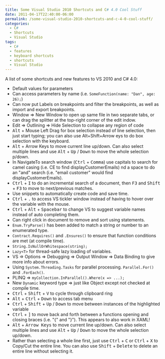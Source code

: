 ```yaml
---
title: Some Visual Studio 2010 Shortcuts and C# 4.0 Cool Stuff
date: 2011-04-17T22:40:00-06:00
permalink: /some-visual-studio-2010-shortcuts-and-c-4-0-cool-stuff/
categories:
  - C#
  - Shortcuts
  - Visual Studio
tags:
  - C#
  - features
  - keyboard shortcuts
  - shortcuts
  - Visual Studio
---
```


A list of some shortcuts and new features to VS 2010 and C# 4.0:

- Default values for parameters
- Can access parameters by name (i.e. `SomeFunction(name: "Dan", age: 26);`)
- Can now put Labels on breakpoints and filter the breakpoints, as well as import and export breakpoints.
- Window => New Window to open up same file in two separate tabs, or can drag the splitter at the top-right corner of the edit indow.
- Edit => Outlining => Hide Selection to collapse any region of code
- <kbd>Alt</kbd> + Mouse Left Drag for box selection instead of line selection, then just start typing; you can also use Alt+Shift+Arrow eys to do box selection with the keyboard.
- <kbd>Alt</kbd> + Arrow Keys to move current line up/down. Can also select multiple lines and use <kbd>Alt</kbd> + <kbd>Up</kbd> / <kbd>Down</kbd> to move the whole selection p/down.
- In NavigateTo search window (<kbd>Ctrl</kbd> + <kbd>Comma</kbd>) use capitals to search for camel casing (i.e. CE to find displayCustomerEmails) nd a space to do an "and" search (i.e. "email customer" would find displayCustomerEmails).
- <kbd>Ctrl</kbd> + <kbd>I</kbd> to do an incremental search of a document, then <kbd>F3</kbd> and <kbd>Shift</kbd> + <kbd>F3</kbd> to move to next/previous matches.
- Use snippets to automatically create code and save time.
- <kbd>Ctrl</kbd> + <kbd>.</kbd> to access VS tickler window instead of having to hover over the variable with the mouse.
- <kbd>Ctrl</kbd> + <kbd>Alt</kbd> + <kbd>Spacebar</kbd> to change VS to suggest variable names instead of auto completing them.
- Can right click in document to remove and sort using statements.
- `Enum.TryParse()` has been added to match a string or number to an enumerated type.
- `Contract.Requires()` and `.Ensures()` to ensure that function conditions are met (at compile time).
- `String.IsNullOrWhitespace(string);`
- `Lazy<T>` for thread-safe lazy loading of variables.
- VS => Options => Debugging => Output Window => Data Binding to give more info about errors.
- Using `System.Threading.Tasks` for parallel processing. `Parallel.For()` and `.ForEach()`.
- PLINQ => `myCollection.InParallel().Where(x => ...);`
- New `Dynamic` keyword type => just like Object except not checked at compile time.
- <kbd>Ctrl</kbd> + <kbd>Shift</kbd> + <kbd>V</kbd> to cycle through clipboard ring
- <kbd>Alt</kbd> + <kbd>Ctrl</kbd> + <kbd>Down</kbd> to access tab menu
- <kbd>Ctrl</kbd> + <kbd>Shift</kbd> + <kbd>Up</kbd> / <kbd>Down</kbd> to move between instances of the highlighted variable
- <kbd>Ctrl</kbd> + <kbd>]</kbd> to move back and forth between a functions opening and closing braces (i.e. "{" and "}"). This appears to also work in XAML!
- <kbd>Alt</kbd> + <kbd>Arrow Keys</kbd> to move current line up/down. Can also select multiple lines and use <kbd>Alt</kbd> + <kbd>Up</kbd> / <kbd>Down</kbd> to move the whole selection up/down.
- Rather than selecting a whole line first, just use <kbd>Ctrl</kbd> + <kbd>C</kbd> or <kbd>Ctrl</kbd> + <kbd>X</kbd> to Copy/Cut the entire line. You can also use <kbd>Shift</kbd> + <kbd>Delete</kbd> to delete an entire line without selecting it.
